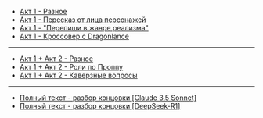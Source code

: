 - [Акт 1 - Разное](part1-chat1.md)
- [Акт 1 - Пересказ от лица персонажей](part1-chat2-pov.md)
- [Акт 1 - "Перепиши в жанре реализма"](part1-realism.md)
- [Акт 1 - Кроссовер с Dragonlance](part1-crossover-raistlin.md)

---

- [Акт 1 + Акт 2 - Разное](part1+2-general.md)
- [Акт 1 + Акт 2 - Роли по Проппу](part1+2-propp.md)
- [Акт 1 + Акт 2 - Каверзные вопросы](part1+2-tricky.md)

---

- [Полный текст - разбор концовки [Claude 3.5 Sonnet]](part1+2+3-ending-claude.md)
- [Полный текст - разбор концовки [DeepSeek-R1]](part1+2+3-ending.md)
